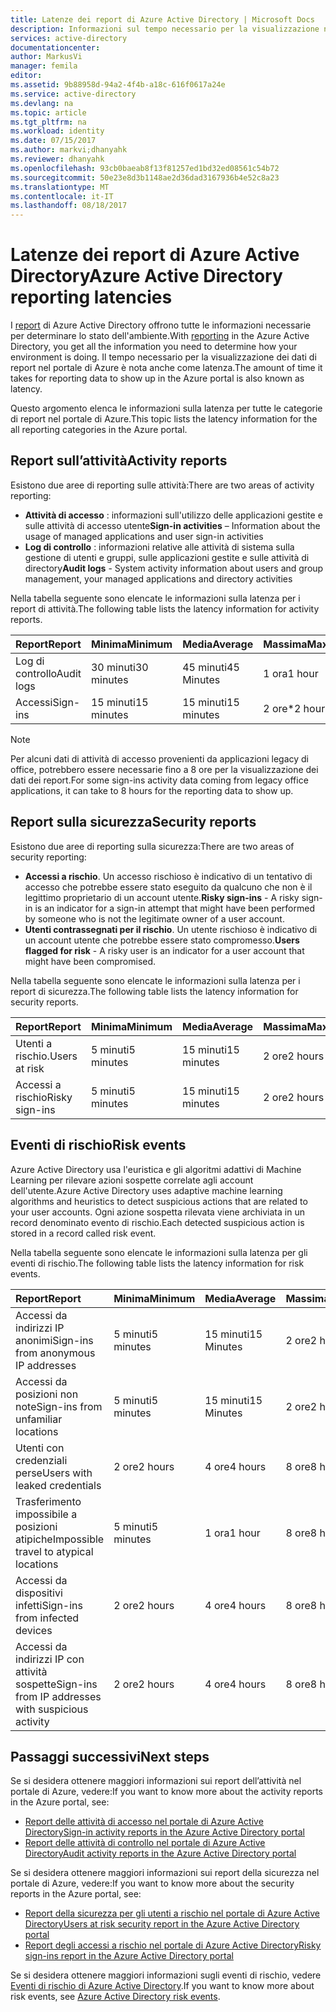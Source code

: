 ```yaml
---
title: Latenze dei report di Azure Active Directory | Microsoft Docs
description: Informazioni sul tempo necessario per la visualizzazione nel portale di Azure degli eventi dei report
services: active-directory
documentationcenter: 
author: MarkusVi
manager: femila
editor: 
ms.assetid: 9b88958d-94a2-4f4b-a18c-616f0617a24e
ms.service: active-directory
ms.devlang: na
ms.topic: article
ms.tgt_pltfrm: na
ms.workload: identity
ms.date: 07/15/2017
ms.author: markvi;dhanyahk
ms.reviewer: dhanyahk
ms.openlocfilehash: 93cb0baeab8f13f81257ed1bd32ed08561c54b72
ms.sourcegitcommit: 50e23e8d3b1148ae2d36dad3167936b4e52c8a23
ms.translationtype: MT
ms.contentlocale: it-IT
ms.lasthandoff: 08/18/2017
---
```

# <a name="azure-active-directory-reporting-latencies"></a><span data-ttu-id="a2d66-103">Latenze dei report di Azure Active Directory</span><span class="sxs-lookup"><span data-stu-id="a2d66-103">Azure Active Directory reporting latencies</span></span>

<span data-ttu-id="a2d66-104">I [report](active-directory-preview-explainer.md) di Azure Active Directory offrono tutte le informazioni necessarie per determinare lo stato dell'ambiente.</span><span class="sxs-lookup"><span data-stu-id="a2d66-104">With [reporting](active-directory-preview-explainer.md) in the Azure Active Directory, you get all the information you need to determine how your environment is doing.</span></span> <span data-ttu-id="a2d66-105">Il tempo necessario per la visualizzazione dei dati di report nel portale di Azure è nota anche come latenza.</span><span class="sxs-lookup"><span data-stu-id="a2d66-105">The amount of time it takes for reporting data to show up in the Azure portal is also known as latency.</span></span> 

<span data-ttu-id="a2d66-106">Questo argomento elenca le informazioni sulla latenza per tutte le categorie di report nel portale di Azure.</span><span class="sxs-lookup"><span data-stu-id="a2d66-106">This topic lists the latency information for the all reporting categories in the Azure portal.</span></span> 


## <a name="activity-reports"></a><span data-ttu-id="a2d66-107">Report sull’attività</span><span class="sxs-lookup"><span data-stu-id="a2d66-107">Activity reports</span></span>

<span data-ttu-id="a2d66-108">Esistono due aree di reporting sulle attività:</span><span class="sxs-lookup"><span data-stu-id="a2d66-108">There are two areas of activity reporting:</span></span>

- <span data-ttu-id="a2d66-109">**Attività di accesso** : informazioni sull'utilizzo delle applicazioni gestite e sulle attività di accesso utente</span><span class="sxs-lookup"><span data-stu-id="a2d66-109">**Sign-in activities** – Information about the usage of managed applications and user sign-in activities</span></span>
- <span data-ttu-id="a2d66-110">**Log di controllo** : informazioni relative alle attività di sistema sulla gestione di utenti e gruppi, sulle applicazioni gestite e sulle attività di directory</span><span class="sxs-lookup"><span data-stu-id="a2d66-110">**Audit logs** - System activity information about users and group management, your managed applications and directory activities</span></span>

<span data-ttu-id="a2d66-111">Nella tabella seguente sono elencate le informazioni sulla latenza per i report di attività.</span><span class="sxs-lookup"><span data-stu-id="a2d66-111">The following table lists the latency information for activity reports.</span></span>

| <span data-ttu-id="a2d66-112">Report</span><span class="sxs-lookup"><span data-stu-id="a2d66-112">Report</span></span> | <span data-ttu-id="a2d66-113">Minima</span><span class="sxs-lookup"><span data-stu-id="a2d66-113">Minimum</span></span> | <span data-ttu-id="a2d66-114">Media</span><span class="sxs-lookup"><span data-stu-id="a2d66-114">Average</span></span> | <span data-ttu-id="a2d66-115">Massima</span><span class="sxs-lookup"><span data-stu-id="a2d66-115">Maximum</span></span> |
| :-- | --- | --- | --- |
| <span data-ttu-id="a2d66-116">Log di controllo</span><span class="sxs-lookup"><span data-stu-id="a2d66-116">Audit logs</span></span>             | <span data-ttu-id="a2d66-117">30 minuti</span><span class="sxs-lookup"><span data-stu-id="a2d66-117">30 minutes</span></span>  | <span data-ttu-id="a2d66-118">45 minuti</span><span class="sxs-lookup"><span data-stu-id="a2d66-118">45 Minutes</span></span> | <span data-ttu-id="a2d66-119">1 ora</span><span class="sxs-lookup"><span data-stu-id="a2d66-119">1 hour</span></span>     |
| <span data-ttu-id="a2d66-120">Accessi</span><span class="sxs-lookup"><span data-stu-id="a2d66-120">Sign-ins</span></span>               | <span data-ttu-id="a2d66-121">15 minuti</span><span class="sxs-lookup"><span data-stu-id="a2d66-121">15 minutes</span></span>  | <span data-ttu-id="a2d66-122">15 minuti</span><span class="sxs-lookup"><span data-stu-id="a2d66-122">15 minutes</span></span> | <span data-ttu-id="a2d66-123">2 ore*</span><span class="sxs-lookup"><span data-stu-id="a2d66-123">2 hours*</span></span>   |

>[!NOTE]
> <span data-ttu-id="a2d66-124">Per alcuni dati di attività di accesso provenienti da applicazioni legacy di office, potrebbero essere necessarie fino a 8 ore per la visualizzazione dei dati dei report.</span><span class="sxs-lookup"><span data-stu-id="a2d66-124">For some sign-ins activity data coming from legacy office applications, it can take to 8 hours for the reporting data to show up.</span></span> 


## <a name="security-reports"></a><span data-ttu-id="a2d66-125">Report sulla sicurezza</span><span class="sxs-lookup"><span data-stu-id="a2d66-125">Security reports</span></span>

<span data-ttu-id="a2d66-126">Esistono due aree di reporting sulla sicurezza:</span><span class="sxs-lookup"><span data-stu-id="a2d66-126">There are two areas of security reporting:</span></span>

- <span data-ttu-id="a2d66-127">**Accessi a rischio**. Un accesso rischioso è indicativo di un tentativo di accesso che potrebbe essere stato eseguito da qualcuno che non è il legittimo proprietario di un account utente.</span><span class="sxs-lookup"><span data-stu-id="a2d66-127">**Risky sign-ins** - A risky sign-in is an indicator for a sign-in attempt that might have been performed by someone who is not the legitimate owner of a user account.</span></span> 
- <span data-ttu-id="a2d66-128">**Utenti contrassegnati per il rischio**. Un utente rischioso è indicativo di un account utente che potrebbe essere stato compromesso.</span><span class="sxs-lookup"><span data-stu-id="a2d66-128">**Users flagged for risk** - A risky user is an indicator for a user account that might have been compromised.</span></span> 

<span data-ttu-id="a2d66-129">Nella tabella seguente sono elencate le informazioni sulla latenza per i report di sicurezza.</span><span class="sxs-lookup"><span data-stu-id="a2d66-129">The following table lists the latency information for security reports.</span></span>

| <span data-ttu-id="a2d66-130">Report</span><span class="sxs-lookup"><span data-stu-id="a2d66-130">Report</span></span> | <span data-ttu-id="a2d66-131">Minima</span><span class="sxs-lookup"><span data-stu-id="a2d66-131">Minimum</span></span> | <span data-ttu-id="a2d66-132">Media</span><span class="sxs-lookup"><span data-stu-id="a2d66-132">Average</span></span> | <span data-ttu-id="a2d66-133">Massima</span><span class="sxs-lookup"><span data-stu-id="a2d66-133">Maximum</span></span> |
| :-- | --- | --- | --- |
| <span data-ttu-id="a2d66-134">Utenti a rischio.</span><span class="sxs-lookup"><span data-stu-id="a2d66-134">Users at risk</span></span>          | <span data-ttu-id="a2d66-135">5 minuti</span><span class="sxs-lookup"><span data-stu-id="a2d66-135">5 minutes</span></span>   | <span data-ttu-id="a2d66-136">15 minuti</span><span class="sxs-lookup"><span data-stu-id="a2d66-136">15 minutes</span></span>  | <span data-ttu-id="a2d66-137">2 ore</span><span class="sxs-lookup"><span data-stu-id="a2d66-137">2 hours</span></span>  |
| <span data-ttu-id="a2d66-138">Accessi a rischio</span><span class="sxs-lookup"><span data-stu-id="a2d66-138">Risky sign-ins</span></span>         | <span data-ttu-id="a2d66-139">5 minuti</span><span class="sxs-lookup"><span data-stu-id="a2d66-139">5 minutes</span></span>   | <span data-ttu-id="a2d66-140">15 minuti</span><span class="sxs-lookup"><span data-stu-id="a2d66-140">15 minutes</span></span>  | <span data-ttu-id="a2d66-141">2 ore</span><span class="sxs-lookup"><span data-stu-id="a2d66-141">2 hours</span></span>  |

## <a name="risk-events"></a><span data-ttu-id="a2d66-142">Eventi di rischio</span><span class="sxs-lookup"><span data-stu-id="a2d66-142">Risk events</span></span>

<span data-ttu-id="a2d66-143">Azure Active Directory usa l'euristica e gli algoritmi adattivi di Machine Learning per rilevare azioni sospette correlate agli account dell'utente.</span><span class="sxs-lookup"><span data-stu-id="a2d66-143">Azure Active Directory uses adaptive machine learning algorithms and heuristics to detect suspicious actions that are related to your user accounts.</span></span> <span data-ttu-id="a2d66-144">Ogni azione sospetta rilevata viene archiviata in un record denominato evento di rischio.</span><span class="sxs-lookup"><span data-stu-id="a2d66-144">Each detected suspicious action is stored in a record called risk event.</span></span>

<span data-ttu-id="a2d66-145">Nella tabella seguente sono elencate le informazioni sulla latenza per gli eventi di rischio.</span><span class="sxs-lookup"><span data-stu-id="a2d66-145">The following table lists the latency information for risk events.</span></span>

| <span data-ttu-id="a2d66-146">Report</span><span class="sxs-lookup"><span data-stu-id="a2d66-146">Report</span></span> | <span data-ttu-id="a2d66-147">Minima</span><span class="sxs-lookup"><span data-stu-id="a2d66-147">Minimum</span></span> | <span data-ttu-id="a2d66-148">Media</span><span class="sxs-lookup"><span data-stu-id="a2d66-148">Average</span></span> | <span data-ttu-id="a2d66-149">Massima</span><span class="sxs-lookup"><span data-stu-id="a2d66-149">Maximum</span></span> |
| :-- | --- | --- | --- |
| <span data-ttu-id="a2d66-150">Accessi da indirizzi IP anonimi</span><span class="sxs-lookup"><span data-stu-id="a2d66-150">Sign-ins from anonymous IP addresses</span></span> |<span data-ttu-id="a2d66-151">5 minuti</span><span class="sxs-lookup"><span data-stu-id="a2d66-151">5 minutes</span></span> |<span data-ttu-id="a2d66-152">15 minuti</span><span class="sxs-lookup"><span data-stu-id="a2d66-152">15 Minutes</span></span> |<span data-ttu-id="a2d66-153">2 ore</span><span class="sxs-lookup"><span data-stu-id="a2d66-153">2 hours</span></span> |
| <span data-ttu-id="a2d66-154">Accessi da posizioni non note</span><span class="sxs-lookup"><span data-stu-id="a2d66-154">Sign-ins from unfamiliar locations</span></span> |<span data-ttu-id="a2d66-155">5 minuti</span><span class="sxs-lookup"><span data-stu-id="a2d66-155">5 minutes</span></span> |<span data-ttu-id="a2d66-156">15 minuti</span><span class="sxs-lookup"><span data-stu-id="a2d66-156">15 Minutes</span></span> |<span data-ttu-id="a2d66-157">2 ore</span><span class="sxs-lookup"><span data-stu-id="a2d66-157">2 hours</span></span> |
| <span data-ttu-id="a2d66-158">Utenti con credenziali perse</span><span class="sxs-lookup"><span data-stu-id="a2d66-158">Users with leaked credentials</span></span> |<span data-ttu-id="a2d66-159">2 ore</span><span class="sxs-lookup"><span data-stu-id="a2d66-159">2 hours</span></span> |<span data-ttu-id="a2d66-160">4 ore</span><span class="sxs-lookup"><span data-stu-id="a2d66-160">4 hours</span></span> |<span data-ttu-id="a2d66-161">8 ore</span><span class="sxs-lookup"><span data-stu-id="a2d66-161">8 hours</span></span> |
| <span data-ttu-id="a2d66-162">Trasferimento impossibile a posizioni atipiche</span><span class="sxs-lookup"><span data-stu-id="a2d66-162">Impossible travel to atypical locations</span></span> |<span data-ttu-id="a2d66-163">5 minuti</span><span class="sxs-lookup"><span data-stu-id="a2d66-163">5 minutes</span></span> |<span data-ttu-id="a2d66-164">1 ora</span><span class="sxs-lookup"><span data-stu-id="a2d66-164">1 hour</span></span> |<span data-ttu-id="a2d66-165">8 ore</span><span class="sxs-lookup"><span data-stu-id="a2d66-165">8 hours</span></span>  |
| <span data-ttu-id="a2d66-166">Accessi da dispositivi infetti</span><span class="sxs-lookup"><span data-stu-id="a2d66-166">Sign-ins from infected devices</span></span> |<span data-ttu-id="a2d66-167">2 ore</span><span class="sxs-lookup"><span data-stu-id="a2d66-167">2 hours</span></span> |<span data-ttu-id="a2d66-168">4 ore</span><span class="sxs-lookup"><span data-stu-id="a2d66-168">4 hours</span></span> |<span data-ttu-id="a2d66-169">8 ore</span><span class="sxs-lookup"><span data-stu-id="a2d66-169">8 hours</span></span>  |
| <span data-ttu-id="a2d66-170">Accessi da indirizzi IP con attività sospette</span><span class="sxs-lookup"><span data-stu-id="a2d66-170">Sign-ins from IP addresses with suspicious activity</span></span> |<span data-ttu-id="a2d66-171">2 ore</span><span class="sxs-lookup"><span data-stu-id="a2d66-171">2 hours</span></span> |<span data-ttu-id="a2d66-172">4 ore</span><span class="sxs-lookup"><span data-stu-id="a2d66-172">4 hours</span></span> |<span data-ttu-id="a2d66-173">8 ore</span><span class="sxs-lookup"><span data-stu-id="a2d66-173">8 hours</span></span>  |



## <a name="next-steps"></a><span data-ttu-id="a2d66-174">Passaggi successivi</span><span class="sxs-lookup"><span data-stu-id="a2d66-174">Next steps</span></span>

<span data-ttu-id="a2d66-175">Se si desidera ottenere maggiori informazioni sui report dell’attività nel portale di Azure, vedere:</span><span class="sxs-lookup"><span data-stu-id="a2d66-175">If you want to know more about the activity reports in the Azure portal, see:</span></span>

- [<span data-ttu-id="a2d66-176">Report delle attività di accesso nel portale di Azure Active Directory</span><span class="sxs-lookup"><span data-stu-id="a2d66-176">Sign-in activity reports in the Azure Active Directory portal</span></span>](active-directory-reporting-activity-sign-ins.md)
- [<span data-ttu-id="a2d66-177">Report delle attività di controllo nel portale di Azure Active Directory</span><span class="sxs-lookup"><span data-stu-id="a2d66-177">Audit activity reports in the Azure Active Directory portal</span></span>](active-directory-reporting-activity-audit-logs.md)

<span data-ttu-id="a2d66-178">Se si desidera ottenere maggiori informazioni sui report della sicurezza nel portale di Azure, vedere:</span><span class="sxs-lookup"><span data-stu-id="a2d66-178">If you want to know more about the security reports in the Azure portal, see:</span></span>

- [<span data-ttu-id="a2d66-179">Report della sicurezza per gli utenti a rischio nel portale di Azure Active Directory</span><span class="sxs-lookup"><span data-stu-id="a2d66-179">Users at risk security report in the Azure Active Directory portal</span></span>](active-directory-reporting-security-user-at-risk.md)
- [<span data-ttu-id="a2d66-180">Report degli accessi a rischio nel portale di Azure Active Directory</span><span class="sxs-lookup"><span data-stu-id="a2d66-180">Risky sign-ins report in the Azure Active Directory portal</span></span>](active-directory-reporting-security-risky-sign-ins.md)

<span data-ttu-id="a2d66-181">Se si desidera ottenere maggiori informazioni sugli eventi di rischio, vedere [Eventi di rischio di Azure Active Directory](active-directory-reporting-risk-events.md).</span><span class="sxs-lookup"><span data-stu-id="a2d66-181">If you want to know more about risk events, see [Azure Active Directory risk events](active-directory-reporting-risk-events.md).</span></span>
